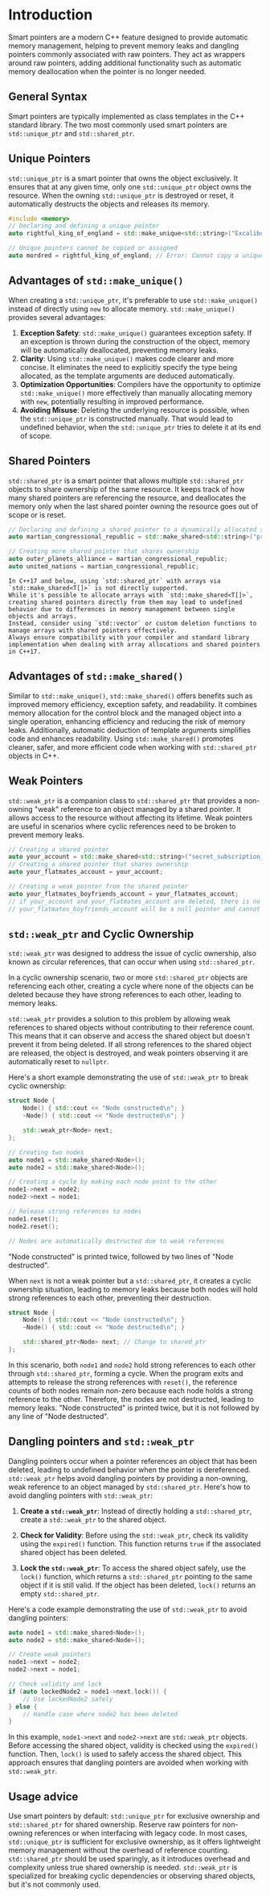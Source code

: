 # Introduction

Smart pointers are a modern C++ feature designed to provide automatic memory management, helping to prevent memory leaks and dangling pointers commonly associated with raw pointers.
They act as wrappers around raw pointers, adding additional functionality such as automatic memory deallocation when the pointer is no longer needed.

## General Syntax

Smart pointers are typically implemented as class templates in the C++ standard library.
The two most commonly used smart pointers are `std::unique_ptr` and `std::shared_ptr`.

## Unique Pointers

`std::unique_ptr` is a smart pointer that owns the object exclusively.
It ensures that at any given time, only one `std::unique_ptr` object owns the resource.
When the owning `std::unique_ptr` is destroyed or reset, it automatically destructs the objects and releases its memory.

```cpp
#include <memory>
// Declaring and defining a unique pointer
auto rightful_king_of_england = std::make_unique<std::string>("Excalibur");

// Unique pointers cannot be copied or assigned
auto mordred = rightful_king_of_england; // Error: Cannot copy a unique_ptr
```

## Advantages of `std::make_unique()`

When creating a `std::unique_ptr`, it's preferable to use `std::make_unique()` instead of directly using `new` to allocate memory.
`std::make_unique()` provides several advantages:
1. **Exception Safety**: `std::make_unique()` guarantees exception safety.
  If an exception is thrown during the construction of the object, memory will be automatically deallocated, preventing memory leaks.
2. **Clarity**: Using `std::make_unique()` makes code clearer and more concise.
  It eliminates the need to explicitly specify the type being allocated, as the template arguments are deduced automatically.
3. **Optimization Opportunities**: Compilers have the opportunity to optimize `std::make_unique()` more effectively than manually allocating memory with `new`, potentially resulting in improved performance.
4. **Avoiding Misuse**: Deleting the underlying resource is possible, when the `std::unique_ptr` is constructed manually.
  That would lead to undefined behavior, when the `std::unique_ptr` tries to delete it at its end of scope.

## Shared Pointers

`std::shared_ptr` is a smart pointer that allows multiple `std::shared_ptr` objects to share ownership of the same resource.
It keeps track of how many shared pointers are referencing the resource, and deallocates the memory only when the last shared pointer owning the resource goes out of scope or is reset.

```cpp
// Declaring and defining a shared pointer to a dynamically allocated string
auto martian_congressional_republic = std::make_shared<std::string>("protomolecule");

// Creating more shared pointer that shares ownership
auto outer_planets_alliance = martian_congressional_republic;
auto united_nations = martian_congressional_republic;
```

~~~~exercism/caution
In C++17 and below, using `std::shared_ptr` with arrays via `std::make_shared<T[]>` is not directly supported.
While it's possible to allocate arrays with `std::make_shared<T[]>`, creating shared pointers directly from them may lead to undefined behavior due to differences in memory management between single objects and arrays.
Instead, consider using `std::vector` or custom deletion functions to manage arrays with shared pointers effectively.
Always ensure compatibility with your compiler and standard library implementation when dealing with array allocations and shared pointers in C++17.
~~~~

## Advantages of `std::make_shared()`

Similar to `std::make_unique()`, `std::make_shared()` offers benefits such as improved memory efficiency, exception safety, and readability.
It combines memory allocation for the control block and the managed object into a single operation, enhancing efficiency and reducing the risk of memory leaks.
Additionally, automatic deduction of template arguments simplifies code and enhances readability.
Using `std::make_shared()` promotes cleaner, safer, and more efficient code when working with `std::shared_ptr` objects in C++.

## Weak Pointers

`std::weak_ptr` is a companion class to `std::shared_ptr` that provides a non-owning "weak" reference to an object managed by a shared pointer.
It allows access to the resource without affecting its lifetime.
Weak pointers are useful in scenarios where cyclic references need to be broken to prevent memory leaks.

```cpp
// Creating a shared pointer
auto your_account = std::make_shared<std::string>("secret_subscription_password");
// Creating a shared pointer that shares ownership
auto your_flatmates_account = your_account;

// Creating a weak pointer from the shared pointer
auto your_flatmates_boyfriends_account = your_flatmates_account;
// if your_account and your_flatmates_account are deleted, there is no more reference to the shared pointer.
// your_flatmates_boyfriends_account will be a null pointer and cannot use the associated object any longer.
```

## `std::weak_ptr` and Cyclic Ownership

`std::weak_ptr` was designed to address the issue of cyclic ownership, also known as circular references, that can occur when using `std::shared_ptr`.

In a cyclic ownership scenario, two or more `std::shared_ptr` objects are referencing each other, creating a cycle where none of the objects can be deleted because they have strong references to each other, leading to memory leaks.

`std::weak_ptr` provides a solution to this problem by allowing weak references to shared objects without contributing to their reference count.
This means that it can observe and access the shared object but doesn't prevent it from being deleted.
If all strong references to the shared object are released, the object is destroyed, and weak pointers observing it are automatically reset to `nullptr`.

Here's a short example demonstrating the use of `std::weak_ptr` to break cyclic ownership:

```cpp
struct Node {
    Node() { std::cout << "Node constructed\n"; }
    ~Node() { std::cout << "Node destructed\n"; }

    std::weak_ptr<Node> next;
};

// Creating two nodes
auto node1 = std::make_shared<Node>();
auto node2 = std::make_shared<Node>();

// Creating a cycle by making each node point to the other
node1->next = node2;
node2->next = node1;

// Release strong references to nodes
node1.reset();
node2.reset();

// Nodes are automatically destructed due to weak references
```

"Node constructed" is printed twice, followed by two lines of "Node destructed".

When `next` is not a weak pointer but a `std::shared_ptr`, it creates a cyclic ownership situation, leading to memory leaks because both nodes will hold strong references to each other, preventing their destruction.

```cpp
struct Node {
    Node() { std::cout << "Node constructed\n"; }
    ~Node() { std::cout << "Node destructed\n"; }

    std::shared_ptr<Node> next; // Change to shared_ptr
};
```

In this scenario, both `node1` and `node2` hold strong references to each other through `std::shared_ptr`, forming a cycle.
When the program exits and attempts to release the strong references with `reset()`, the reference counts of both nodes remain non-zero because each node holds a strong reference to the other.
Therefore, the nodes are not destructed, leading to memory leaks.
"Node constructed" is printed twice, but it is not followed by any line of "Node destructed".

## Dangling pointers and `std::weak_ptr`

Dangling pointers occur when a pointer references an object that has been deleted, leading to undefined behavior when the pointer is dereferenced.
`std::weak_ptr` helps avoid dangling pointers by providing a non-owning, weak reference to an object managed by `std::shared_ptr`.
Here's how to avoid dangling pointers with `std::weak_ptr`:

1. **Create a `std::weak_ptr`**: Instead of directly holding a `std::shared_ptr`, create a `std::weak_ptr` to the shared object.

2. **Check for Validity**: Before using the `std::weak_ptr`, check its validity using the `expired()` function.
  This function returns `true` if the associated shared object has been deleted.

3. **Lock the `std::weak_ptr`**: To access the shared object safely, use the `lock()` function, which returns a `std::shared_ptr` pointing to the same object if it is still valid.
  If the object has been deleted, `lock()` returns an empty `std::shared_ptr`.

Here's a code example demonstrating the use of `std::weak_ptr` to avoid dangling pointers:

```cpp
auto node1 = std::make_shared<Node>();
auto node2 = std::make_shared<Node>();

// Create weak pointers
node1->next = node2;
node2->next = node1;

// Check validity and lock
if (auto lockedNode2 = node1->next.lock()) {
    // Use lockedNode2 safely
} else {
    // Handle case where node2 has been deleted
}
```

In this example, `node1->next` and `node2->next` are `std::weak_ptr` objects.
Before accessing the shared object, validity is checked using the `expired()` function.
Then, `lock()` is used to safely access the shared object.
This approach ensures that dangling pointers are avoided when working with `std::weak_ptr`.

## Usage advice

Use smart pointers by default: `std::unique_ptr` for exclusive ownership and `std::shared_ptr` for shared ownership.
Reserve raw pointers for non-owning references or when interfacing with legacy code.
In most cases, `std::unique_ptr` is sufficient for exclusive ownership, as it offers lightweight memory management without the overhead of reference counting.
`std::shared_ptr` should be used sparingly, as it introduces overhead and complexity unless true shared ownership is needed.
`std::weak_ptr` is specialized for breaking cyclic dependencies or observing shared objects, but it's not commonly used.
